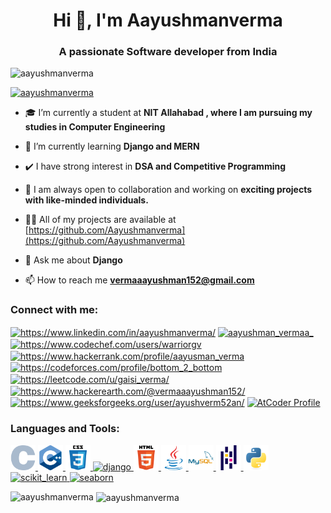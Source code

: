 <h1 align="center">Hi 👋, I'm Aayushmanverma</h1>
<h3 align="center">A passionate Software developer from India</h3>

<p align="left"> <img src="https://komarev.com/ghpvc/?username=aayushmanverma&label=Profile%20views&color=0e75b6&style=flat" alt="aayushmanverma" /> </p>

<p align="left"> <a href="https://github.com/ryo-ma/github-profile-trophy"><img src="https://github-profile-trophy.vercel.app/?username=aayushmanverma" alt="aayushmanverma" /></a> </p>

- 🎓 I’m currently a student at **NIT Allahabad , where I am pursuing my studies in Computer Engineering**

- 🌱 I’m currently learning **Django and MERN**

- ✔️ I have strong interest in **DSA and Competitive Programming**

- 🤝 I am always open to collaboration and working on **exciting projects with like-minded individuals.**

- 👨‍💻 All of my projects are available at [https://github.com/Aayushmanverma](https://github.com/Aayushmanverma)

- 💬 Ask me about **Django**

- 📫 How to reach me **vermaaayushman152@gmail.com**

<h3 align="left">Connect with me:</h3>
<p align="left">
<a href="https://www.linkedin.com/in/aayushmanverma/" target="blank"><img align="center" src="https://raw.githubusercontent.com/rahuldkjain/github-profile-readme-generator/master/src/images/icons/Social/linked-in-alt.svg" alt="https://www.linkedin.com/in/aayushmanverma/" height="30" width="40" /></a>
<a href="https://instagram.com/aayushman_vermaa_" target="blank"><img align="center" src="https://raw.githubusercontent.com/rahuldkjain/github-profile-readme-generator/master/src/images/icons/Social/instagram.svg" alt="aayushman_vermaa_" height="30" width="40" /></a>
<a href="https://www.codechef.com/users/san_kri_83" target="blank"><img align="center" src="https://cdn.jsdelivr.net/npm/simple-icons@3.1.0/icons/codechef.svg" alt="https://www.codechef.com/users/warriorgv" height="30" width="40" /></a>
<a href="https://www.hackerrank.com/https://www.hackerrank.com/profile/aayusman_verma" target="blank"><img align="center" src="https://raw.githubusercontent.com/rahuldkjain/github-profile-readme-generator/master/src/images/icons/Social/hackerrank.svg" alt="https://www.hackerrank.com/profile/aayusman_verma" height="30" width="40" /></a>
<a href="https://codeforces.com/profile/ayushverma150702" target="blank"><img align="center" src="https://raw.githubusercontent.com/rahuldkjain/github-profile-readme-generator/master/src/images/icons/Social/codeforces.svg" alt="https://codeforces.com/profile/bottom_2_bottom" height="30" width="40" /></a>
<a href="https://www.leetcode.com/https://leetcode.com/u/gaisi_verma/" target="blank"><img align="center" src="https://raw.githubusercontent.com/rahuldkjain/github-profile-readme-generator/master/src/images/icons/Social/leet-code.svg" alt="https://leetcode.com/u/gaisi_verma/" height="30" width="40" /></a>
<a href="https://www.hackerearth.com/https://www.hackerearth.com/@vermaaayushman152/" target="blank"><img align="center" src="https://raw.githubusercontent.com/rahuldkjain/github-profile-readme-generator/master/src/images/icons/Social/hackerearth.svg" alt="https://www.hackerearth.com/@vermaaayushman152/" height="30" width="40" /></a>
<a href="https://auth.geeksforgeeks.org/user/https://www.geeksforgeeks.org/user/ayushverm52an/" target="blank"><img align="center" src="https://raw.githubusercontent.com/rahuldkjain/github-profile-readme-generator/master/src/images/icons/Social/geeks-for-geeks.svg" alt="https://www.geeksforgeeks.org/user/ayushverm52an/" height="30" width="40" /></a>
<a href="https://atcoder.jp/users/aayush_san_83" target="_blank">
  <img align="center" src="https://img.atcoder.jp/assets/top/img/logo_bk.svg" alt="AtCoder Profile" height="30" width="40" />
</a>


</p>

<h3 align="left">Languages and Tools:</h3>
<p align="left"> <a href="https://www.cprogramming.com/" target="_blank" rel="noreferrer"> <img src="https://raw.githubusercontent.com/devicons/devicon/master/icons/c/c-original.svg" alt="c" width="40" height="40"/> </a> <a href="https://www.w3schools.com/cpp/" target="_blank" rel="noreferrer"> <img src="https://raw.githubusercontent.com/devicons/devicon/master/icons/cplusplus/cplusplus-original.svg" alt="cplusplus" width="40" height="40"/> </a> <a href="https://www.w3schools.com/css/" target="_blank" rel="noreferrer"> <img src="https://raw.githubusercontent.com/devicons/devicon/master/icons/css3/css3-original-wordmark.svg" alt="css3" width="40" height="40"/> </a> <a href="https://www.djangoproject.com/" target="_blank" rel="noreferrer"> <img src="https://cdn.worldvectorlogo.com/logos/django.svg" alt="django" width="40" height="40"/> </a> <a href="https://www.w3.org/html/" target="_blank" rel="noreferrer"> <img src="https://raw.githubusercontent.com/devicons/devicon/master/icons/html5/html5-original-wordmark.svg" alt="html5" width="40" height="40"/> </a> <a href="https://www.java.com" target="_blank" rel="noreferrer"> <img src="https://raw.githubusercontent.com/devicons/devicon/master/icons/java/java-original.svg" alt="java" width="40" height="40"/> </a> <a href="https://www.mysql.com/" target="_blank" rel="noreferrer"> <img src="https://raw.githubusercontent.com/devicons/devicon/master/icons/mysql/mysql-original-wordmark.svg" alt="mysql" width="40" height="40"/> </a> <a href="https://pandas.pydata.org/" target="_blank" rel="noreferrer"> <img src="https://raw.githubusercontent.com/devicons/devicon/2ae2a900d2f041da66e950e4d48052658d850630/icons/pandas/pandas-original.svg" alt="pandas" width="40" height="40"/> </a> <a href="https://www.python.org" target="_blank" rel="noreferrer"> <img src="https://raw.githubusercontent.com/devicons/devicon/master/icons/python/python-original.svg" alt="python" width="40" height="40"/> </a> <a href="https://scikit-learn.org/" target="_blank" rel="noreferrer"> <img src="https://upload.wikimedia.org/wikipedia/commons/0/05/Scikit_learn_logo_small.svg" alt="scikit_learn" width="40" height="40"/> </a> <a href="https://seaborn.pydata.org/" target="_blank" rel="noreferrer"> <img src="https://seaborn.pydata.org/_images/logo-mark-lightbg.svg" alt="seaborn" width="40" height="40"/> </a> </p>

<p><img align="left" src="https://github-readme-stats.vercel.app/api/top-langs?username=aayushmanverma&show_icons=true&locale=en&layout=compact" alt="aayushmanverma" /></p>

<p>&nbsp;<img align="center" src="https://github-readme-stats.vercel.app/api?username=aayushmanverma&show_icons=true&locale=en" alt="aayushmanverma" /></p>
